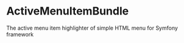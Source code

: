 ActiveMenuItemBundle
====================

The active menu item highlighter of simple HTML menu for Symfony framework
